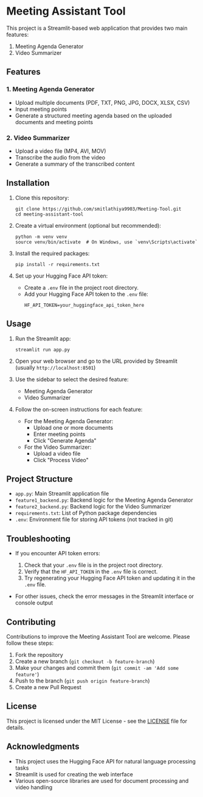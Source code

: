 # Meeting Assistant Tool

This project is a Streamlit-based web application that provides two main features:
1. Meeting Agenda Generator
2. Video Summarizer

## Features

### 1. Meeting Agenda Generator
- Upload multiple documents (PDF, TXT, PNG, JPG, DOCX, XLSX, CSV)
- Input meeting points
- Generate a structured meeting agenda based on the uploaded documents and meeting points

### 2. Video Summarizer
- Upload a video file (MP4, AVI, MOV)
- Transcribe the audio from the video
- Generate a summary of the transcribed content

## Installation

1. Clone this repository:
   ```
   git clone https://github.com/smitlathiya9903/Meeting-Tool.git
   cd meeting-assistant-tool
   ```

2. Create a virtual environment (optional but recommended):
   ```
   python -m venv venv
   source venv/bin/activate  # On Windows, use `venv\Scripts\activate`
   ```

3. Install the required packages:
   ```
   pip install -r requirements.txt
   ```

4. Set up your Hugging Face API token:
   - Create a `.env` file in the project root directory.
   - Add your Hugging Face API token to the `.env` file:
     ```
     HF_API_TOKEN=your_huggingface_api_token_here
     ```

## Usage

1. Run the Streamlit app:
   ```
   streamlit run app.py
   ```

2. Open your web browser and go to the URL provided by Streamlit (usually `http://localhost:8501`)

3. Use the sidebar to select the desired feature:
   - Meeting Agenda Generator
   - Video Summarizer

4. Follow the on-screen instructions for each feature:
   - For the Meeting Agenda Generator:
     - Upload one or more documents
     - Enter meeting points
     - Click "Generate Agenda"
   - For the Video Summarizer:
     - Upload a video file
     - Click "Process Video"

## Project Structure

- `app.py`: Main Streamlit application file
- `feature1_backend.py`: Backend logic for the Meeting Agenda Generator
- `feature2_backend.py`: Backend logic for the Video Summarizer
- `requirements.txt`: List of Python package dependencies
- `.env`: Environment file for storing API tokens (not tracked in git)

## Troubleshooting

- If you encounter API token errors:
  1. Check that your `.env` file is in the project root directory.
  2. Verify that the `HF_API_TOKEN` in the `.env` file is correct.
  3. Try regenerating your Hugging Face API token and updating it in the `.env` file.

- For other issues, check the error messages in the Streamlit interface or console output

## Contributing

Contributions to improve the Meeting Assistant Tool are welcome. Please follow these steps:

1. Fork the repository
2. Create a new branch (`git checkout -b feature-branch`)
3. Make your changes and commit them (`git commit -am 'Add some feature'`)
4. Push to the branch (`git push origin feature-branch`)
5. Create a new Pull Request

## License

This project is licensed under the MIT License - see the [LICENSE](LICENSE) file for details.

## Acknowledgments

- This project uses the Hugging Face API for natural language processing tasks
- Streamlit is used for creating the web interface
- Various open-source libraries are used for document processing and video handling
